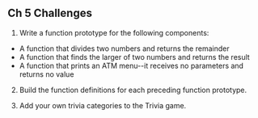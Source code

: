 ## Ch 5 Challenges
1.  Write a function prototype for the following components:

* A function that divides two numbers and returns the remainder
* A function that finds the larger of two numbers and returns the result
* A function that prints an ATM menu--it receives no parameters and returns no value

2.  Build the function definitions for each preceding function prototype.

3.  Add your own trivia categories to the Trivia game.
